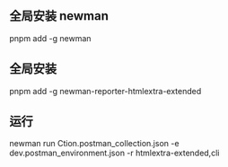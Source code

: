 



## 全局安装 newman
pnpm add -g newman
## 全局安装 
pnpm add -g newman-reporter-htmlextra-extended
## 运行
newman run Ction.postman_collection.json -e dev.postman_environment.json -r htmlextra-extended,cli